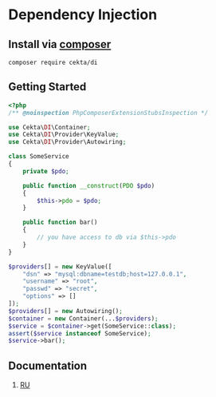 # Dependency Injection

## Install via [composer](https://getcomposer.org/)

```
composer require cekta/di
```

## Getting Started

```php
<?php
/** @noinspection PhpComposerExtensionStubsInspection */

use Cekta\DI\Container;
use Cekta\DI\Provider\KeyValue;
use Cekta\DI\Provider\Autowiring;

class SomeService
{
    private $pdo;

    public function __construct(PDO $pdo) 
    {
        $this->pdo = $pdo;
    }

    public function bar()
    {
        // you have access to db via $this->pdo
    }
}

$providers[] = new KeyValue([
    "dsn" => "mysql:dbname=testdb;host=127.0.0.1",
    "username" => "root",
    "passwd" => "secret",
    "options" => []
]);
$providers[] = new Autowiring();
$container = new Container(...$providers);
$service = $container->get(SomeService::class);
assert($service instanceof SomeService);
$service->bar();
```

## Documentation

1. [RU](docs/ru/readme.md)
